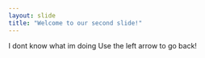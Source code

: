 ```yaml
---
layout: slide
title: "Welcome to our second slide!"
---
```

I dont know what im doing
Use the left arrow to go back!

